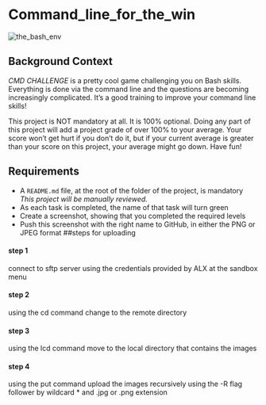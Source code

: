 # Command_line_for_the_win
![the_bash_env](https://www.dataquest.io/wp-content/uploads/2019/07/command-line-courses-dataquest-1000x520-1-1.gif)

## Background Context
_CMD CHALLENGE_ is a pretty cool game challenging you on Bash skills. Everything is done via the command line and the questions are becoming increasingly complicated. It’s a good training to improve your command line skills!

This project is NOT mandatory at all. It is 100% optional. Doing any part of this project will add a project grade of over 100% to your average. Your score won’t get hurt if you don’t do it, but if your current average is greater than your score on this project, your average might go down. Have fun!

## Requirements
* A `README.md` file, at the root of the folder of the project, is mandatory
_This project will be manually reviewed._
* As each task is completed, the name of that task will turn green
* Create a screenshot, showing that you completed the required levels
* Push this screenshot with the right name to GitHub, in either the PNG or JPEG format
##steps for uploading
<h4> step 1</h4>
<p> connect to sftp server using the credentials provided by ALX at the sandbox menu </p>
<h4> step 2</h4>
<p> using the cd command change to the remote directory <p>
<h4> step 3 </h4>
<p> using the lcd command move to the local directory that contains the images </p>
<h4> step 4</h4>
<p> using the put command upload the images recursively using the -R flag follower by wildcard * and .jpg or .png extension </p>
